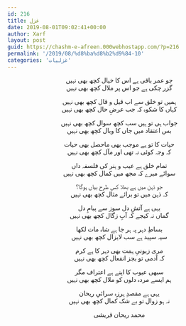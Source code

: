 ```yaml
---
id: 216
title: غزل
date: 2019-08-01T09:02:41+00:00
author: Xarf
layout: post
guid: https://chashm-e-afreen.000webhostapp.com/?p=216
permalink: '/2019/08/%d8%ba%d8%b2%d9%84-10'
categories: 'غزلیات'
---
```

<p style="text-align: center;">
  <span style="font-family: nastaliq;">جو عمر باقی ہے اس کا خیال کچھ بھی نہیں</span><br /> <span style="font-family: nastaliq;">گزر چکی ہے جو اس پر ملال کچھ بھی نہیں</span>
</p>

<p style="text-align: center;">
  <span style="font-family: nastaliq;">ہمیں تو خلق سے اب قیل و قال کچھ بھی نہیں</span><br /> <span style="font-family: nastaliq;">کہاں کا شکوہ کہ جب عرضِ حال کچھ بھی نہیں</span>
</p>

<p style="text-align: center;">
  <span style="font-family: nastaliq;">جواب ہی تو ہیں سب کچھ سوال کچھ بھی نہیں</span><br /> <span style="font-family: nastaliq;">بس اعتقاد میں جاں کا وبال کچھ بھی نہیں</span>
</p>

<p style="text-align: center;">
  <span style="font-family: nastaliq;">حیات کا تو ہے موجب بھی ماحصل بھی حیات</span><br /> <span style="font-family: nastaliq;">کہ وجہ کوئی نہ تھی اور مآل کچھ بھی نہیں</span>
</p>

<p style="text-align: center;">
  <span style="font-family: nastaliq;">تمام خلق ہے عیب و ہنر کی فلسفہ داں</span><br /> <span style="font-family: nastaliq;">سوائے میرے کہ مجھ میں کمال کچھ بھی نہیں</span>
</p>

<p style="text-align: center;">
  <span style="font-family: nastaliq;">جو ذہن میں ہے بھلا کس طرح بیاں ہوگا؟</span><br /> <span style="font-family: nastaliq;">کہ ذہن میں تو برائے مثال کچھ بھی نہیں</span>
</p>

<p style="text-align: center;">
  <span style="font-family: nastaliq;">یہی ہے آتشِ دل سوز سے پیامِ دل</span><br /> <span style="font-family: nastaliq;">گماں نہ کیجے کہ آبِ زگال کچھ بھی نہیں</span>
</p>

<p style="text-align: center;">
  <span style="font-family: nastaliq;">بساطِ دہر پہ ہر جا ہے شاہ مات لکھا</span><br /> <span style="font-family: nastaliq;">سیہ سپید ہے سب لایزال کچھ بھی نہیں</span>
</p>

<p style="text-align: center;">
  <span style="font-family: nastaliq;">مری زبونیِ ہمت بھی دہر کا ہے کرم</span><br /> <span style="font-family: nastaliq;">کہ آدمی تو بجز انفعال کچھ بھی نہیں</span>
</p>

<p style="text-align: center;">
  <span style="font-family: nastaliq;">سبھی عیوب کا اپنے ہے اعتراف مگر</span><br /> <span style="font-family: nastaliq;">ہم ایسے مردہ دلوں کو ملال کچھ بھی نہیں</span>
</p>

<p style="text-align: center;">
  <span style="font-family: nastaliq;">یہی ہے مقصدِ ہرزہ سرائیِ ریحان</span><br /> <span style="font-family: nastaliq;">نہ ہو زوال تو بے شک کمال کچھ بھی نہیں</span>
</p>

<p style="text-align: center;">
  <span style="font-family: nastaliq;">محمد ریحان قریشی</span>
</p>
